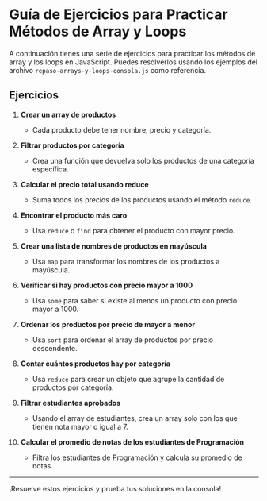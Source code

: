 # Guía de Ejercicios para Practicar Métodos de Array y Loops

A continuación tienes una serie de ejercicios para practicar los métodos de array y los loops en JavaScript. Puedes resolverlos usando los ejemplos del archivo `repaso-arrays-y-loops-consola.js` como referencia.

## Ejercicios

1. **Crear un array de productos**
   - Cada producto debe tener nombre, precio y categoría.

2. **Filtrar productos por categoría**
   - Crea una función que devuelva solo los productos de una categoría específica.

3. **Calcular el precio total usando reduce**
   - Suma todos los precios de los productos usando el método `reduce`.

4. **Encontrar el producto más caro**
   - Usa `reduce` o `find` para obtener el producto con mayor precio.

5. **Crear una lista de nombres de productos en mayúscula**
   - Usa `map` para transformar los nombres de los productos a mayúscula.

6. **Verificar si hay productos con precio mayor a 1000**
   - Usa `some` para saber si existe al menos un producto con precio mayor a 1000.

7. **Ordenar los productos por precio de mayor a menor**
   - Usa `sort` para ordenar el array de productos por precio descendente.

8. **Contar cuántos productos hay por categoría**
   - Usa `reduce` para crear un objeto que agrupe la cantidad de productos por categoría.

9. **Filtrar estudiantes aprobados**
   - Usando el array de estudiantes, crea un array solo con los que tienen nota mayor o igual a 7.

10. **Calcular el promedio de notas de los estudiantes de Programación**
    - Filtra los estudiantes de Programación y calcula su promedio de notas.

---

¡Resuelve estos ejercicios y prueba tus soluciones en la consola!

